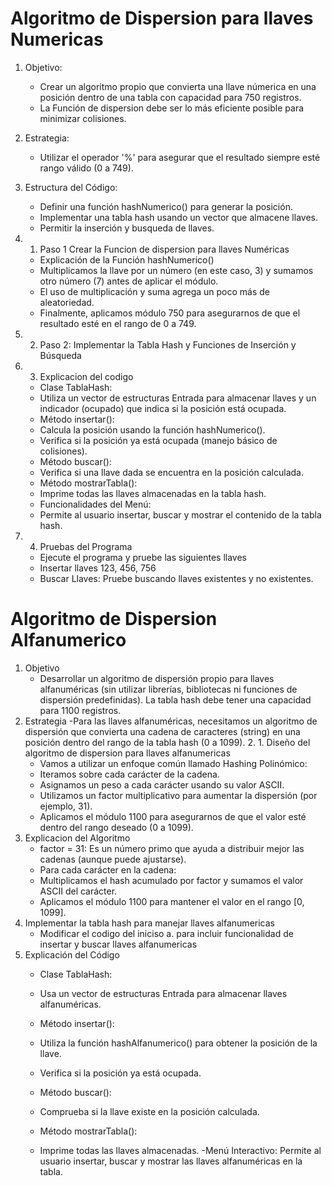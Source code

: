 # Algoritmo de Dispersion para llaves Numericas
1. Objetivo:
    - Crear un algoritmo propio que convierta una llave númerica en una posición dentro de una tabla con capacidad para 750 registros.
    - La Función de dispersion debe ser lo más eficiente posible para minimizar colisiones.
2. Estrategia:
    - Utilizar el operador '%' para asegurar que el resultado siempre esté rango válido (0 a 749).
3. Estructura del Código:
    - Definir una función hashNumerico() para generar la posición. 
    - Implementar una tabla hash usando un vector que almacene llaves. 
    - Permitir la inserción y busqueda de llaves.

3. 1. Paso 1 Crear la Funcion de dispersion para llaves Numéricas
    - Explicación de la Función hashNumerico()
    - Multiplicamos la llave por un número (en este caso, 3) y sumamos otro número (7) antes de aplicar el módulo.
    - El uso de multiplicación y suma agrega un poco más de aleatoriedad.
    - Finalmente, aplicamos módulo 750 para asegurarnos de que el resultado esté en el rango de 0 a 749.
3. 2. Paso 2: Implementar la Tabla Hash y Funciones de Inserción y Búsqueda
3. 3. Explicacion del codigo
    - Clase TablaHash:
    - Utiliza un vector de estructuras Entrada para almacenar llaves y un indicador (ocupado) que indica si la posición está ocupada.
    - Método insertar():
    - Calcula la posición usando la función hashNumerico().
    - Verifica si la posición ya está ocupada (manejo básico de colisiones).
    - Método buscar():
    - Verifica si una llave dada se encuentra en la posición calculada.
    - Método mostrarTabla():
    - Imprime todas las llaves almacenadas en la tabla hash.
    - Funcionalidades del Menú:
    - Permite al usuario insertar, buscar y mostrar el contenido de la tabla hash.
3. 4. Pruebas del Programa 
    - Ejecute el programa y pruebe las siguientes llaves
    - Insertar llaves 123, 456, 756
    - Buscar Llaves: Pruebe buscando llaves existentes y no existentes.
# Algoritmo de Dispersion Alfanumerico
1. Objetivo
    - Desarrollar un algoritmo de dispersión propio para llaves alfanuméricas (sin utilizar librerías, bibliotecas ni funciones de dispersión predefinidas). La tabla   hash debe tener una capacidad para 1100 registros.
2. Estrategia
    -Para las llaves alfanuméricas, necesitamos un algoritmo de dispersión que convierta una cadena de caracteres (string) en una posición dentro del rango de la tabla hash (0 a 1099).
    2. 1. Diseño del algoritmo de dispersion para llaves alfanumericas
    - Vamos a utilizar un enfoque común llamado Hashing Polinómico:
    - Iteramos sobre cada carácter de la cadena.
    - Asignamos un peso a cada carácter usando su valor ASCII.
    - Utilizamos un factor multiplicativo para aumentar la dispersión (por ejemplo, 31).
    - Aplicamos el módulo 1100 para asegurarnos de que el valor esté dentro del rango deseado (0 a 1099).
3. Explicacion del Algoritmo
    - factor = 31: Es un número primo que ayuda a distribuir mejor las cadenas (aunque puede ajustarse).
    - Para cada carácter en la cadena:
    - Multiplicamos el hash acumulado por factor y sumamos el valor ASCII del carácter.
    - Aplicamos el módulo 1100 para mantener el valor en el rango [0, 1099].
4. Implementar la tabla hash para manejar llaves alfanumericas
    -  Modificar el codigo del iniciso a. para incluir funcionalidad de insertar y buscar llaves alfanumericas    
5. Explicación del Código
    - Clase TablaHash:

    - Usa un vector de estructuras Entrada para almacenar llaves alfanuméricas.
    - Método insertar():
    - Utiliza la función hashAlfanumerico() para obtener la posición de la llave.
    - Verifica si la posición ya está ocupada.
    - Método buscar():
    - Comprueba si la llave existe en la posición calculada.
    - Método mostrarTabla():
    - Imprime todas las llaves almacenadas.
     -Menú Interactivo:
        Permite al usuario insertar, buscar y mostrar las llaves alfanuméricas en la tabla.